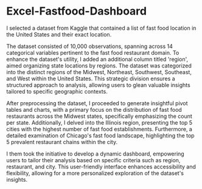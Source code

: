 # Excel-Fastfood-Dashboard
I selected a dataset from Kaggle that contained a list of fast food location in the United States and their exact location. 

The dataset consisted of 10,000 observations, spanning across 14 categorical variables pertinent to the fast food restaurant domain. To enhance the dataset's utility, I added an additional column titled 'region', aimed organizing  state locations by regions. The dataset was categorized into the distinct regions of the Midwest, Northeast, Southwest, Southeast, and West within the United States. This strategic division ensures a structured approach to analysis, allowing users to glean valuable insights tailored to specific geographic contexts. 

After preprocessing the dataset, I proceeded to generate insightful pivot tables and charts, with a primary focus on the distribution of fast food restaurants across the Midwest states, specifically emphasizing the count per state. Additionally, I delved into the Illinois region, presenting the top 5 cities with the highest number of fast food establishments. Furthermore, a detailed examination of Chicago's fast food landscape, highlighting the top 5 prevalent restaurant chains within the city. 

I them took the initiative to develop a dynamic dashboard, empowering users to tailor their analysis based on specific criteria such as region, restaurant, and city. This user-friendly interface enhances accessibility and flexibility, allowing for a more personalized exploration of the dataset's insights.
